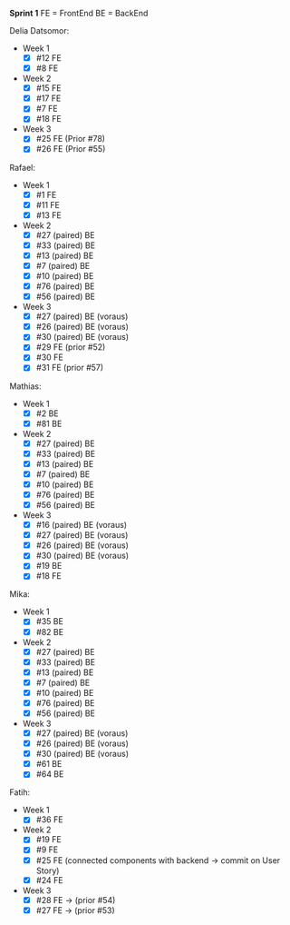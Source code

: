 **Sprint 1**
FE = FrontEnd   BE = BackEnd

Delia Datsomor:
- Week 1
    - [x] #12 FE
    - [x] #8 FE
- Week 2
    - [x] #15 FE
    - [x] #17 FE
    - [x] #7 FE 
    - [x] #18 FE 
- Week 3
    - [x] #25 FE (Prior #78)
    - [x] #26 FE (Prior #55)

Rafael:
- Week 1
    - [x] #1 FE
    - [x] #11 FE
    - [x] #13 FE
- Week 2
    - [x] #27 (paired) BE
    - [x] #33 (paired) BE
    - [x] #13 (paired) BE
    - [x] #7  (paired) BE
    - [x] #10 (paired) BE
    - [x] #76 (paired) BE
    - [x] #56 (paired) BE
- Week 3
    - [x] #27 (paired) BE (voraus)
    - [x] #26 (paired) BE (voraus)
    - [x] #30 (paired) BE (voraus)
    - [x] #29 FE (prior #52)
    - [x] #30 FE 
    - [x] #31 FE (prior #57)

Mathias:
- Week 1
    - [x] #2 BE
    - [x] #81 BE

- Week 2
    - [x] #27 (paired) BE
    - [x] #33 (paired) BE
    - [x] #13 (paired) BE
    - [x] #7  (paired) BE
    - [x] #10 (paired) BE
    - [x] #76 (paired) BE
    - [x] #56 (paired) BE
- Week 3
    - [x] #16 (paired) BE (voraus)
    - [x] #27 (paired) BE (voraus)
    - [x] #26 (paired) BE (voraus)
    - [x] #30 (paired) BE (voraus)
    - [x] #19 BE
    - [x] #18 FE 

Mika:
- Week 1
    - [x] #35 BE
    - [x] #82 BE
- Week 2
    - [x] #27 (paired) BE
    - [x] #33 (paired) BE
    - [x] #13 (paired) BE
    - [x] #7  (paired) BE
    - [x] #10 (paired) BE
    - [x] #76 (paired) BE
    - [x] #56 (paired) BE
- Week 3
    - [x] #27 (paired) BE (voraus)
    - [x] #26 (paired) BE (voraus)
    - [x] #30 (paired) BE (voraus)
    - [x] #61 BE
    - [x] #64 BE 

Fatih:
- Week 1
    - [x] #36 FE
- Week 2
    - [x] #19 FE
    - [x] #9 FE
    - [x] #25 FE (connected components with backend -> commit on User Story)
    - [x] #24 FE 
- Week 3
    - [x] #28 FE -> (prior #54)
    - [x] #27 FE -> (prior #53) 
